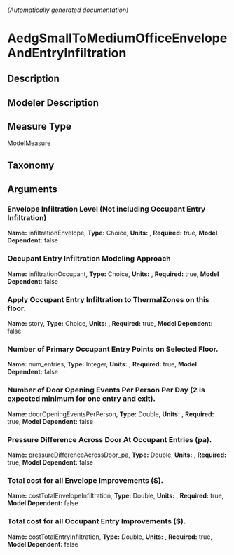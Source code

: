 

###### (Automatically generated documentation)

# AedgSmallToMediumOfficeEnvelopeAndEntryInfiltration

## Description


## Modeler Description


## Measure Type
ModelMeasure

## Taxonomy


## Arguments


### Envelope Infiltration Level (Not including Occupant Entry Infiltration)

**Name:** infiltrationEnvelope,
**Type:** Choice,
**Units:** ,
**Required:** true,
**Model Dependent:** false

### Occupant Entry Infiltration Modeling Approach

**Name:** infiltrationOccupant,
**Type:** Choice,
**Units:** ,
**Required:** true,
**Model Dependent:** false

### Apply Occupant Entry Infiltration to ThermalZones on this floor.

**Name:** story,
**Type:** Choice,
**Units:** ,
**Required:** true,
**Model Dependent:** false

### Number of Primary Occupant Entry Points on Selected Floor.

**Name:** num_entries,
**Type:** Integer,
**Units:** ,
**Required:** true,
**Model Dependent:** false

### Number of Door Opening Events Per Person Per Day (2 is expected minimum for one entry and exit).

**Name:** doorOpeningEventsPerPerson,
**Type:** Double,
**Units:** ,
**Required:** true,
**Model Dependent:** false

### Pressure Difference Across Door At Occupant Entries (pa).

**Name:** pressureDifferenceAcrossDoor_pa,
**Type:** Double,
**Units:** ,
**Required:** true,
**Model Dependent:** false

### Total cost for all Envelope Improvements ($).

**Name:** costTotalEnvelopeInfiltration,
**Type:** Double,
**Units:** ,
**Required:** true,
**Model Dependent:** false

### Total cost for all Occupant Entry Improvements ($).

**Name:** costTotalEntryInfiltration,
**Type:** Double,
**Units:** ,
**Required:** true,
**Model Dependent:** false




